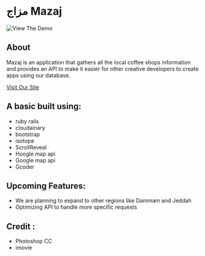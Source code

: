 # مزاج Mazaj


![View The Demo](https://i.imgur.com/5nYHc7N.jpg)

## About
Mazaj is an application that gathers all the local coffee shops information and provides an API to make it easier for other creative developers to create apps using our database.

 
[Visit Our Site](https://afternoon-crag-83222.herokuapp.com)


## A basic built using:
* ruby rails
* cloudainary
* bootstrap
* isotope
* ScrollReveal
* Hoogle map api
* Google map api
* Gcoder







## Upcoming Features:

* We are planning to expand to other regions like Dammam and Jeddah
* Optimizing API to handle more specific requests




## Credit :
* Photoshop CC
* imovie




